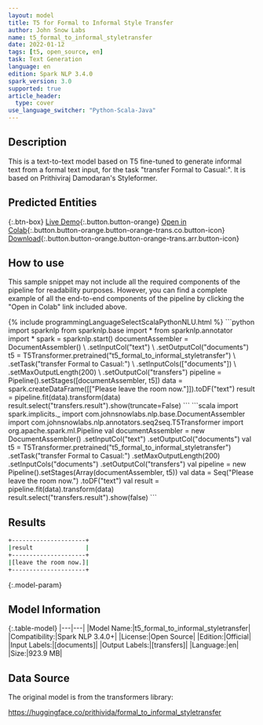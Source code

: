 ```yaml
---
layout: model
title: T5 for Formal to Informal Style Transfer
author: John Snow Labs
name: t5_formal_to_informal_styletransfer
date: 2022-01-12
tags: [t5, open_source, en]
task: Text Generation
language: en
edition: Spark NLP 3.4.0
spark_version: 3.0
supported: true
article_header:
  type: cover
use_language_switcher: "Python-Scala-Java"
---
```


## Description

This is a text-to-text model based on T5 fine-tuned to generate informal text from a formal text input, for the task "transfer Formal to Casual:". It is based on Prithiviraj Damodaran's Styleformer.

## Predicted Entities



{:.btn-box}
[Live Demo](https://demo.johnsnowlabs.com/public/T5_LINGUISTIC/){:.button.button-orange}
[Open in Colab](https://colab.research.google.com/github/JohnSnowLabs/spark-nlp-workshop/blob/master/tutorials/streamlit_notebooks/T5_LINGUISTIC.ipynb){:.button.button-orange.button-orange-trans.co.button-icon}
[Download](https://s3.amazonaws.com/auxdata.johnsnowlabs.com/public/models/t5_formal_to_informal_styletransfer_en_3.4.0_3.0_1641984515976.zip){:.button.button-orange.button-orange-trans.arr.button-icon}

## How to use

This sample snippet may not include all the required components of the pipeline for readability purposes. However, you can find a complete example of all the end-to-end components of the pipeline by clicking the "Open in Colab" link included above.




<div class="tabs-box" markdown="1">
{% include programmingLanguageSelectScalaPythonNLU.html %}
```python
import sparknlp
from sparknlp.base import *
from sparknlp.annotator import *
spark = sparknlp.start()
documentAssembler = DocumentAssembler() \
    .setInputCol("text") \
    .setOutputCol("documents")
t5 = T5Transformer.pretrained("t5_formal_to_informal_styletransfer") \
    .setTask("transfer Formal to Casual:") \
    .setInputCols(["documents"]) \
    .setMaxOutputLength(200) \
    .setOutputCol("transfers")
pipeline = Pipeline().setStages([documentAssembler, t5])
data = spark.createDataFrame([["Please leave the room now."]]).toDF("text")
result = pipeline.fit(data).transform(data)
result.select("transfers.result").show(truncate=False)
```
```scala
import spark.implicits._
import com.johnsnowlabs.nlp.base.DocumentAssembler
import com.johnsnowlabs.nlp.annotators.seq2seq.T5Transformer
import org.apache.spark.ml.Pipeline
val documentAssembler = new DocumentAssembler()
  .setInputCol("text")
  .setOutputCol("documents")
val t5 = T5Transformer.pretrained("t5_formal_to_informal_styletransfer")
  .setTask("transfer Formal to Casual:")
  .setMaxOutputLength(200)
  .setInputCols("documents")
  .setOutputCol("transfers")
val pipeline = new Pipeline().setStages(Array(documentAssembler, t5))
val data = Seq("Please leave the room now.")
  .toDF("text")
val result = pipeline.fit(data).transform(data)
result.select("transfers.result").show(false)
```
</div>

## Results

```bash
+---------------------+
|result               |
+---------------------+
|[leave the room now.]|
+---------------------+
```

{:.model-param}
## Model Information

{:.table-model}
|---|---|
|Model Name:|t5_formal_to_informal_styletransfer|
|Compatibility:|Spark NLP 3.4.0+|
|License:|Open Source|
|Edition:|Official|
|Input Labels:|[documents]|
|Output Labels:|[transfers]|
|Language:|en|
|Size:|923.9 MB|

## Data Source

The original model is from the transformers library:

https://huggingface.co/prithivida/formal_to_informal_styletransfer